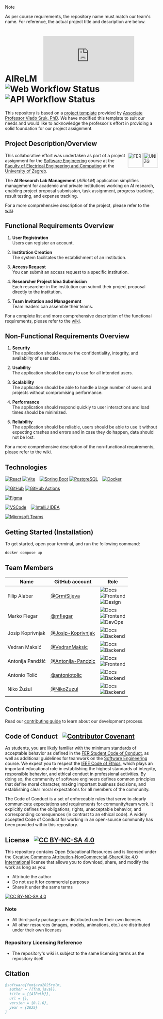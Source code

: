 <!-- markdownlint-disable-file MD033 MD041 -->
> [!NOTE]
> As per course requirements, the repository name must match our team's name. For reference, the actual project title and description are below.

# AIReLM &ensp;![Version Tag](https://img.shields.io/github/v/tag/mflegar/fnm.java?sort=semver&filter=v*&label=version)&nbsp;![Web Workflow Status](https://img.shields.io/github/actions/workflow/status/mflegar/fnm.java/web.yml?label=build%3Aweb)&nbsp;![API Workflow Status](https://img.shields.io/github/actions/workflow/status/mflegar/fnm.java/api.yml?label=build%3Aapi)

This repository is based on a [project template](https://github.com/VladoSruk/Programsko-inzenjerstvo) provided by [Associate Professor Vlado Sruk, PhD](https://www.fer.unizg.hr/en/vlado.sruk). We have modified this template to suit our needs and would like to acknowledge the professor's effort in providing a solid foundation for our project assignment.

## Project Description/Overview

<!-- https://www.fer.unizg.hr/_pub/themes_static/fer2016/default/img/UniZg_logo.png -->
<img src="https://www.github.com/mflegar/fnm.java/wiki/images/unizg.png" alt="UNIZG" align="right" height="48">
<!-- https://www.fer.unizg.hr/_pub/themes_static/fer2016/default/img/FER_logo.png -->
<img src="https://www.github.com/mflegar/fnm.java/wiki/images/fer.png" alt="FER" align="right" height="48">

This collaborative effort was undertaken as part of a project assignment for the [Software Engineering](https://www.fer.unizg.hr/en/course/sofeng) course at the [Faculty of Electrical Engineering and Computing](https://www.fer.unizg.hr/en) at the [University of Zagreb](https://www.unizg.hr/homepage/).

The **AI Research Lab Management** (_AIReLM_) application simplifies management for academic and private institutions working on AI research, enabling project proposal submission, task assignment, progress tracking, result testing, and expense tracking.

For a more comprehensive description of the project, please refer to the [wiki](https://github.com/mflegar/fnm.java/wiki/1-Project-Description).

## Functional Requirements Overview

1. **User Registration**<br>
Users can register an account.

2. **Institution Creation**<br>
The system facilitates the establishment of an institution.

3. **Access Request**<br>
You can submit an access request to a specific institution.

4. **Researcher Project Idea Submission**<br>
Each researcher in the institution can submit their project proposal directly to the institution.

5. **Team Invitation and Management**<br>
Team leaders can assemble their teams.

For a complete list and more comprehensive description of the functional requirements, please refer to the [wiki](https://github.com/mflegar/fnm.java/wiki/2-Requirements-Analysis#functional-requirements).

## Non-Functional Requirements Overview

1. **Security**<br>
The application should ensure the confidentiality, integrity, and availability of user data.

2. **Usability**<br>
The application should be easy to use for all intended users.

3. **Scalability**<br>
The application should be able to handle a large number of users and projects without compromising performance.

4. **Performance**<br>
The application should respond quickly to user interactions and load times should be minimized.

5. **Reliability**<br>
The application should be reliable, users should be able to use it without expecting crashes and errors and in case they do happen, data should not be lost.

For a more comprehensive description of the non-functional requirements, please refer to the [wiki](https://github.com/mflegar/fnm.java/wiki/2-Requirements-Analysis#other-requirements).

## Technologies

[![React](https://img.shields.io/badge/React-20232A?style=for-the-badge&logo=react&logoColor=61DAFB)][react]
[![Vite](https://img.shields.io/badge/Vite-B73BFE?style=for-the-badge&logo=vite&logoColor=FFD62E)][vite]
&ensp;
[![Spring Boot](https://img.shields.io/badge/Spring_Boot-6DB33F?style=for-the-badge&logo=spring-boot&logoColor=white)][spring-boot]
[![PostgreSQL](https://img.shields.io/badge/PostgreSQL-316192?style=for-the-badge&logo=postgresql&logoColor=white)][postgres]
&ensp;
[![Docker](https://img.shields.io/badge/Docker-2CA5E0?style=for-the-badge&logo=docker&logoColor=white)][docker]

[![GitHub](https://img.shields.io/badge/GitHub-100000?style=for-the-badge&logo=github&logoColor=white)][github]
[![GitHub Actions](https://img.shields.io/badge/Github%20Actions-282a2e?style=for-the-badge&logo=githubactions&logoColor=367cfe)][github-actions]

[![Figma](https://img.shields.io/badge/Figma-F24E1E?style=for-the-badge&logo=figma&logoColor=white)][figma]

[![VSCode](https://img.shields.io/badge/VSCode-0078D4?style=for-the-badge&logo=visual%20studio%20code&logoColor=white)][vscode]
&ensp;
[![IntelliJ IDEA](https://img.shields.io/badge/IntelliJ_IDEA-000000?style=for-the-badge&logo=intellij-idea&logoColor=white)][intellij-idea]

[![Microsoft Teams](https://img.shields.io/badge/Microsoft_Teams-6264A7?style=for-the-badge&logo=microsoft-teams&logoColor=white)][microsoft-teams]

[react]: https://react.dev/
[vite]: https://vite.dev/
[spring-boot]: https://spring.io/projects/spring-boot
[postgres]: https://www.postgresql.org/
[docker]: https://www.docker.com/
[github]: https://github.com/
[github-actions]: https://github.com/features/actions
[figma]: https://www.figma.com/
[vscode]: https://code.visualstudio.com/
[intellij-idea]: https://www.jetbrains.com/idea/
[microsoft-teams]: https://www.microsoft.com/en-us/microsoft-teams/group-chat-software

## Getting Started (Installation)

To get started, open your terminal, and run the following command:

```bash
docker compose up
```

## Team Members

| Name             | GitHub account                                           | Role |
|------------------|----------------------------------------------------------|------|
| Filip Alaber     | [@GrmiSijeva](https://github.com/GrmiSijeva)             | ![Docs][docs]<br>![Frontend][frontend]<br>![Design][design] |
| Marko Flegar     | [@mflegar](https://github.com/mflegar)                   | ![Docs][docs]<br>![Frontend][frontend]<br>![DevOps][devops] |
| Josip Koprivnjak | [@Josip-Koprivnjak](https://github.com/Josip-Koprivnjak) | ![Docs][docs]<br>![Backend][backend] |
| Vedran Maksić    | [@VedranMaksic](https://github.com/VedranMaksic)         | ![Docs][docs]<br>![Backend][backend] |
| Antonija Pandžić | [@Antonija-Pandzic](https://github.com/Antonija-Pandzic) | ![Docs][docs]<br>![Frontend][frontend] |
| Antonio Tolić    | [@antoniotolic](https://github.com/antoniotolic)         | ![Docs][docs]<br>![Backend][backend] |
| Niko Žužul       | [@NikoZuzul](https://github.com/NikoZuzul)               | ![Docs][docs]<br>![Backend][backend] |

[backend]: https://img.shields.io/badge/Backend-6DB33F?logo=spring-boot&logoColor=white
[design]: https://img.shields.io/badge/Design-DA461B?logo=figma&logoColor=white
[devops]: https://img.shields.io/badge/DevOps-2088FF?logo=github-actions&logoColor=white
[docs]: https://img.shields.io/badge/Docs-1B1F24?logo=github&logoColor=white
[frontend]: https://img.shields.io/badge/Frontend-36393F?logo=react&logoColor=61DAFB

## Contributing

Read our [contributing guide](.github/CONTRIBUTING.md) to learn about our development process.

## Code of Conduct &ensp;[![Contributor Covenant](https://img.shields.io/badge/Contributor%20Covenant-2.1-4baaaa.svg)](CODE_OF_CONDUCT.md)

As students, you are likely familiar with the minimum standards of acceptable behavior as defined in the [FER Student Code of Conduct](https://www.fer.unizg.hr/_download/repository/Kodeks_ponasanja_studenata_FER-a_procisceni_tekst_2016[3][1].pdf), as well as additional guidelines for teamwork on the [Software Engineering](https://www.fer.unizg.hr/predmet/proinz) course. We expect you to respect the [IEEE Code of Ethics](https://www.ieee.org/about/corporate/governance/p7-8.html), which plays an important educational role in establishing the highest standards of integrity, responsible behavior, and ethical conduct in professional activities. By doing so, the community of software engineers defines common principles that define moral character, making important business decisions, and establishing clear moral expectations for all members of the community.

The Code of Conduct is a set of enforceable rules that serve to clearly communicate expectations and requirements for community/team work. It explicitly defines the obligations, rights, unacceptable behavior, and corresponding consequences (in contrast to an ethical code). A widely accepted Code of Conduct for working in an open-source community has been provided within this repository.

## License &ensp;[![CC BY-NC-SA 4.0][cc-by-nc-sa-4.0-shield]][cc-by-nc-sa-4.0]

This repository contains Open Educational Resources and is licensed under the [Creative Commons Attribution-NonCommercial-ShareAlike 4.0 International][cc-by-nc-sa-4.0] license that allows you to download, share, and modify the work as long as you:

* Attribute the author
* Do not use it for commercial purposes
* Share it under the same terms

[![CC BY-NC-SA 4.0][cc-by-nc-sa-4.0-image]][cc-by-nc-sa-4.0]

### Note

* All third-party packages are distributed under their own licenses
* All other resources (images, models, animations, etc.) are distributed under their own licenses

[cc-by-nc-sa-4.0]: https://creativecommons.org/licenses/by-nc-sa/4.0/deed.en
[cc-by-nc-sa-4.0-image]: https://licensebuttons.net/l/by-nc-sa/4.0/88x31.png
[cc-by-nc-sa-4.0-shield]: https://img.shields.io/badge/License-CC%20BY--NC--SA%204.0-lightgrey

### Repository Licensing Reference

* The repository's wiki is subject to the same licensing terms as the repository itself

## Citation

```bibtex
@software{fnmjava2025relm,
  author = {{fnm.java}},
  title = {{AIReLM}},
  url = {},
  version = {0.1.0},
  year = {2025}
}
```

